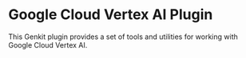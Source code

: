 # Google Cloud Vertex AI Plugin

This Genkit plugin provides a set of tools and utilities for working with Google
Cloud Vertex AI.
